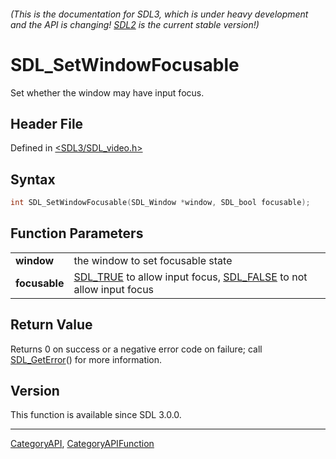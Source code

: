 ###### (This is the documentation for SDL3, which is under heavy development and the API is changing! [SDL2](https://wiki.libsdl.org/SDL2/) is the current stable version!)
# SDL_SetWindowFocusable

Set whether the window may have input focus.

## Header File

Defined in [<SDL3/SDL_video.h>](https://github.com/libsdl-org/SDL/blob/main/include/SDL3/SDL_video.h)

## Syntax

```c
int SDL_SetWindowFocusable(SDL_Window *window, SDL_bool focusable);

```

## Function Parameters

|                   |                                                                                            |
| ----------------- | ------------------------------------------------------------------------------------------ |
| **window**        | the window to set focusable state                                                          |
| **focusable**     | [SDL_TRUE](SDL_TRUE) to allow input focus, [SDL_FALSE](SDL_FALSE) to not allow input focus |

## Return Value

Returns 0 on success or a negative error code on failure; call
[SDL_GetError](SDL_GetError)() for more information.

## Version

This function is available since SDL 3.0.0.

----
[CategoryAPI](CategoryAPI), [CategoryAPIFunction](CategoryAPIFunction)

